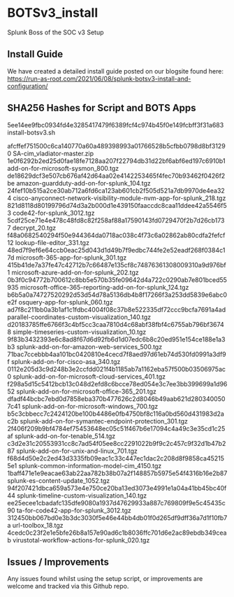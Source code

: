 # BOTSv3_install
Splunk Boss of the SOC v3 Setup

## Install Guide

We have created a detailed install guide posted on our blogsite found here: https://run-as-root.com/2021/06/08/splunk-botsv3-install-and-configuration/

## SHA256 Hashes for Script and BOTS Apps

5ee14ee9fbc0934fd4e3285417479f6389fcf4c974b45f0e149fcbff3f31a683  install-botsv3.sh

afcffef751500c6ca140770a60a489398993a01766528b5cfbb0798d8bf31290  SA-cim_vladiator-master.zip
1e0f6292b2ed25d0fae18fe7128aa207f22794db31d22bf6abf6ed197c6910b1  add-on-for-microsoft-sysmon_800.tgz
de18629dcf3e507cb676af42d64aa02e4142253465f4fec70b93462f0426f2be  amazon-guardduty-add-on-for-splunk_104.tgz
24fef10b515a2ce30ab712a6fd6ca123ab601cb2f505d521a7db9970de4ea324  cisco-anyconnect-network-visibility-module-nvm-app-for-splunk_218.tgz
821d8118d80199796d74d3a2b000d1e439150faaccdc8caa11ddee42a5546f53  code42-for-splunk_3012.tgz
5cdf25ce71e4e478c48fd8c82f258af88a17590143fd0729470f2b7d26cb1737  decrypt_20.tgz
f48a0682540294f50e944364da0718ac038c4f73c6a02862ab80cdfa2fefcf12  lookup-file-editor_331.tgz
48ed7f9ef6e64ccb0eac25d043d1d49b7f9edbc744fe2e52eadf268f0384c17d  microsoft-365-app-for-splunk_301.tgz
415b41de7a37fe47c42712b7c66487e135cf8c74876361308009310a9d976bf1  microsoft-azure-add-on-for-splunk_202.tgz
0b3f0c94772b700612c8bb5e570b35fe09642d4a722c0290ab7e801bced55935  microsoft-office-365-reporting-add-on-for-splunk_124.tgz
b6b5a0a74727520292d53d54d78a5136db4b8f17266f3a253dd5839e6abc0e2f  osquery-app-for-splunk_060.tgz
ad7f8c211bb0a3b1af1c1fdbc4004f08c37b8e522335df72ccc9bcfa7691a4ad  parallel-coordinates-custom-visualization_140.tgz
d20183785ffe6766f3c4bf5cc3caa7810d4c68abf38fbf4c6755ab796bf36748  simple-timeseries-custom-visualization_10.tgz
9f83b3432393e6c8ad8f67d6d92fb6d1d07edc6b8c20ed951e154ce188e1a3b3  splunk-add-on-for-amazon-web-services_500.tgz
71bac7ccebbb4aa101bc0420810e4cecd7f8aed97d61eb74d530fd0991a3df9f  splunk-add-on-for-cisco-asa_340.tgz
0112e205d3c9d248b3e2ccfdd021f4b1185ab7a1162eba57f500b03506975ac0  splunk-add-on-for-microsoft-cloud-services_401.tgz
f298a5d15c5412bcb13c048d2efd8c6bcce78ed054e3c7ee3bb399699a1d9652  splunk-add-on-for-microsoft-office-365_201.tgz
dfadf44bcbc7ebd0d7858eba370b477626c2d8046b49aab621d2803400507c41  splunk-add-on-for-microsoft-windows_700.tgz
b5c3cbbecc7c2424120be100b4486e0fb4750bf8c116a0bd560d431983d2ac2b  splunk-add-on-for-symantec-endpoint-protection_301.tgz
2f406f209b9bf4784ef75453648ec05c51f467b6e17094c4a49c3e35cd1c25af  splunk-add-on-for-tenable_514.tgz
c3d2e31c20553931cc8c7ad54f05ee8cc2291022b9f9c2c457c9f32d1b47b287  splunk-add-on-for-unix-and-linux_701.tgz
f68d4d50e2c2ed43d3335fb09eac1c33c447ec1dac2c208d8f9858ca452155e1  splunk-common-information-model-cim_4150.tgz
1baff471e1e9eacae63ab22aa782b38b07a2f148857b5975e54f4316b16e2b87  splunk-es-content-update_1052.tgz
94f207421dbca659a573e4e750ce20ba13ed3073e4991e1a04a41bb45bc40f44  splunk-timeline-custom-visualization_140.tgz
ee25ecee1cbadafc135dfe9080a1937d47629933a887c769809f9e5c45435c90  ta-for-code42-app-for-splunk_3012.tgz
312450bb067bd0e3b3dc3030f5e46e44bb4db01f0d265df9dff36a7d1f10fb7a  url-toolbox_18.tgz
4cedc0c23f2e1e5bfe26b8a157e90ad6c1b8036ffc701d6e2ac89ebdb349ceab  virustotal-workflow-actions-for-splunk_020.tgz

## Issues / Improvements

Any issues found whilst using the setup script, or improvements are welcome and tracked via this Github repo.
